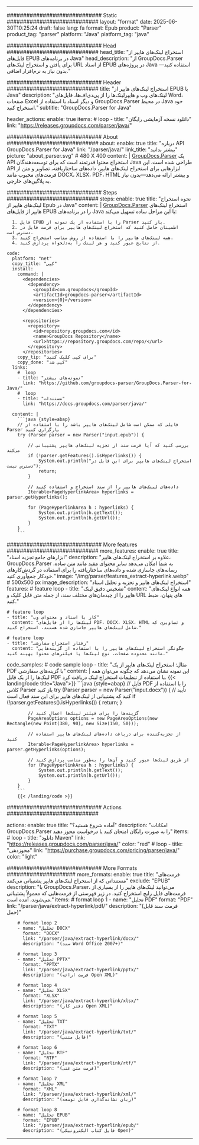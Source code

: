 


---
############################# Static ############################
layout: "format"
date:  2025-06-30T10:25:24
draft: false
lang: fa
format: Epub
product: "Parser"
product_tag: "parser"
platform: "Java"
platform_tag: "java"

############################# Head ############################
head_title: "استخراج لینک‌های هایپر از فایل‌های EPUB در برنامه‌های Java"
head_description: "از GroupDocs.Parser برای یافتن و استخراج لینک‌های URL از اسناد EPUB در پروژه‌های Java استفاده کنید—بدون نیاز به نرم‌افزار اضافی."

############################# Header ############################
title: "استخراج لینک‌های هایپر از EPUB با Java" 
description: "لینک‌های وب و هایپرلینک‌ها را از پی‌دی‌اف‌ها، فایل‌های Word، صفحات Excel و دیگر اسناد با استفاده از GroupDocs.Parser در محیط Java خود استخراج کنید."
subtitle: "GroupDocs.Parser for Java" 

header_actions:
  enable: true
  items:
    #  loop
    - title: "دانلود نسخه آزمایشی رایگان"
      link: "https://releases.groupdocs.com/parser/java/"
      
############################# About ############################
about:
    enable: true
    title: "درباره API GroupDocs.Parser for Java"
    link: "/parser/java/"
    link_title: "بیشتر بدانید"
    picture: "about_parser.svg" # 480 X 400
    content: |
       [GroupDocs.Parser](/parser/java/) یک API استخراج محتوا قدرتمند است که برای توسعه‌دهندگان Java طراحی شده است. این API ابزارهایی برای استخراج لینک‌های هایپر، داده‌های ساختاریافته، تصاویر و متن از فرمت‌های محبوب مانند DOCX، XLSX، PDF، HTML و بیشتر ارائه می‌دهد—بدون نیاز به پلاگین‌های خارجی.

############################# Steps ############################
steps:
    enable: true
    title: "نحوه استخراج لینک‌های هایپر از Epub در Java"
    content: |
      [GroupDocs.Parser](/parser/java/) استخراج لینک‌های هایپر از فایل‌های EPUB را در برنامه‌های Java با این مراحل ساده تسهیل می‌کند:
      
      1. فایل EPUB را با استفاده از یک نمونه از Parser باز کنید.
      2. اطمینان حاصل کنید که استخراج لینک‌های هایپر برای فرمت فایل در دسترس است.
      3. همه لینک‌های هایپر را با استفاده از روش مناسب استخراج کنید.
      4. از نتایج عبور کنید و هر لینک را به‌دلخواه پردازش کنید.
   
    code:
      platform: "net"
      copy_title: "کپی"
      install:
        command: |
          <dependencies>
            <dependency>
              <groupId>com.groupdocs</groupId>
              <artifactId>groupdocs-parser</artifactId>
              <version>{0}</version>
            </dependency>
          </dependencies>

          <repositories>
            <repository>
              <id>repository.groupdocs.com</id>
              <name>GroupDocs Repository</name>
              <url>https://repository.groupdocs.com/repo/</url>
            </repository>
          </repositories>
        copy_tip: "برای کپی کلیک کنید"
        copy_done: "کپی شد"
      links:
        #  loop
        - title: "نمونه‌های بیشتر"
          link: "https://github.com/groupdocs-parser/GroupDocs.Parser-for-Java/"
        #  loop
        - title: "مستندات"
          link: "https://docs.groupdocs.com/parser/java/"
          
      content: |
        ```java {style=abap}
        // فایلی که ممکن است شامل لینک‌های هایپر باشد را با استفاده از Parser بارگزاری کنید
        try (Parser parser = new Parser("input.epub")) {

            // بررسی کنید که آیا فرمت سند از تجزیه لینک‌های هایپر پشتیبانی می‌کند
            if (!parser.getFeatures().isHyperlinks()) {
                System.out.println("استخراج لینک‌های هایپر برای این فایل در دسترس نیست");
                return;
            }

            // داده‌های لینک‌های هایپر را از سند استخراج و استفاده کنید
            Iterable<PageHyperlinkArea> hyperlinks = parser.getHyperlinks();

            for (PageHyperlinkArea h : hyperlinks) {
                System.out.println(h.getText());
                System.out.println(h.getUrl());
            }
        }
        ```            

############################# More features ############################
more_features:
  enable: true
  title: "ابزارهای جامع تجزیه اسناد"
  description: "علاوه بر استخراج لینک‌های هایپر، GroupDocs.Parser به شما امکان می‌دهد سایر محتوای مفید مانند متن ساده، رسانه‌های جاسازی شده و داده‌های ساختاریافته را برای استفاده در گردش‌کارهای خودکار جمع‌آوری کنید."
  image: "/img/parser/features_extract-hyperlink.webp" # 500x500 px
  image_description: "استخراج لینک‌های هایپر و تجزیه و تحلیل اسناد"
  features:
    # feature loop
    - title: "تشخیص دقیق لینک"
      content: "همه انواع لینک‌های هایپر را از چیدمان‌های مختلف سند، از جمله متن قابل کلیک و URL های پنهان، ضبط کنید."

    # feature loop
    - title: "کار با اسناد و محتوای وب"
      content: "لینک‌ها را از فایل‌های PDF، DOCX، XLSX، HTML و تصاویری که شامل لینک‌های هایپر جاسازی شده هستند، استخراج کنید."

    # feature loop
    - title: "رفتار استخراج سفارشی"
      content: "چگونگی استخراج لینک‌های هایپر را با استفاده از گزینه‌هایی مانند محدوده صفحات، نوع لینک‌ها یا فیلترهای محتوا بهینه کنید."
      
  code_samples:
    # code sample loop
    - title: "مثال: استخراج لینک‌های هایپر از یک PDF با گزینه‌های سفارشی"
      content: |
        این نمونه نشان می‌دهد که چگونه می‌توان همه لینک‌ها را از یک فایل PDF با استفاده از تنظیمات استخراج لینک دریافت کرد.
        {{< landing/code title="Java">}}
        ```java {style=abap}
        //  فایل PDF را با استفاده از کلاس Parser باز کنید
        try (Parser parser = new Parser("input.docx"))
        {
            // تأیید کنید که پشتیبانی از لینک‌های هایپر برای این سند فعال است
            if (!parser.getFeatures().isHyperlinks()) {
                return;
            }

            // گزینه‌ها را برای فیلتر لینک‌ها اعمال کنید
            PageAreaOptions options = new PageAreaOptions(new Rectangle(new Point(380, 90), new Size(150, 50)));

            // از تجزیه‌کننده برای دریافت داده‌های لینک‌های هایپر استفاده کنید
            Iterable<PageHyperlinkArea> hyperlinks = parser.getHyperlinks(options);

            // از طریق لینک‌ها عبور کنید و آن‌ها را به‌طور مناسب پردازش کنید
            for (PageHyperlinkArea h : hyperlinks) {
                System.out.println(h.getText());
                System.out.println(h.getUrl());
            }
        }
        ```
        {{< /landing/code >}}


############################# Actions ############################

actions:
  enable: true
  title: "آماده شروع هستید؟"
  description: "امکانات GroupDocs.Parser را به صورت رایگان امتحان کنید یا درخواست مجوز دهید"
  items:
    #  loop
    - title: "دانلود Maven"
      link: "https://releases.groupdocs.com/parser/java/"
      color: "red"
        #  loop
    - title: "مجوزدهی"
      link: "https://purchase.groupdocs.com/pricing/parser/java/"
      color: "light"


############################# More Formats #####################
more_formats:
    enable: true
    title: "فرمت‌های مستنداتی که از استخراج لینک‌های هایپر پشتیبانی می‌کنند"
    exclude: "EPUB"
    description: "با GroupDocs.Parser، می‌توانید لینک‌های هایپر را از بسیاری از فرمت‌های فایل رایج استخراج کنید. در زیر فهرستی از فرمت‌هایی که معمولاً پشتیبانی می‌شوند، آمده است."
    items: 
        # format loop 1
        - name: "تحلیل PDF"
          format: "PDF"
          link: "/parser/java/extract-hyperlink/pdf/"
          description: "(فرمت سند قابل حمل)"
          
        # format loop 2
        - name: "تحلیل DOCX"
          format: "DOCX"
          link: "/parser/java/extract-hyperlink/docx/"
          description: "(سند Word Office 2007+)"
          
        # format loop 3
        - name: "تحلیل PPTX"
          format: "PPTX"
          link: "/parser/java/extract-hyperlink/pptx/"
          description: "(فرمت ارائه Open XML)"
          
        # format loop 4
        - name: "تحلیل XLSX"
          format: "XLSX"
          link: "/parser/java/extract-hyperlink/xlsx/"
          description: "(دفتر کار Open XML)"
          
        # format loop 5
        - name: "تحلیل TXT"
          format: "TXT"
          link: "/parser/java/extract-hyperlink/txt/"
          description: "(فایل متنی)"
          
        # format loop 6
        - name: "تحلیل RTF"
          format: "RTF"
          link: "/parser/java/extract-hyperlink/rtf/"
          description: "(فرمت متن غنی)"
          
        # format loop 7
        - name: "تحلیل XML"
          format: "XML"
          link: "/parser/java/extract-hyperlink/xml/"
          description: "(زبان نشانه‌گذاری قابل توسعه)"
          
        # format loop 8
        - name: "تحلیل EPUB"
          format: "EPUB"
          link: "/parser/java/extract-hyperlink/epub/"
          description: "(فایل کتاب الکترونیکی Open)"
         
          

---
